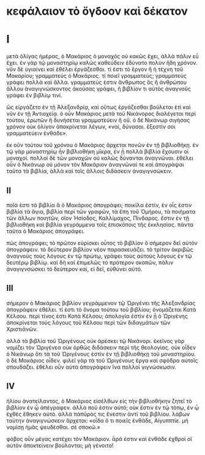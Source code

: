 # κεφάλαιον τὸ ὄγδοον καὶ δέκατον

# I

μετὰ ὀλίγας ἡμέρας, ὁ Μακάριος ὁ μοναχός οὐ κακῶς ἔχει, ἀλλὰ πάλιν εὖ ἔχει. ἐν γὰρ τῷ μοναστηρίῳ καλῶς καθεύδειν ἐδύνατο πολὺν ἤδη χρόνον. νῦν δὲ ὑγιαίνει  καὶ ἐθέλει ἐργάζεσθαι. τί ἐστι τὸ ἔργον ἢ ἡ τέχνη τοῦ Μακαρίου; γραμματεὺς ὁ Μακάριος. τί ποιεῖ γραμματεύς; γραμματεὺς γράφει πολλὰ καὶ ἄλλα. γραμματεύς ἐστιν ἄνθρωπος ὃς ἢ ἀνθρώπου ἄλλου ἀναγιγνώσκοντος ἀκούσας γράφει, ἢ βιβλίον τι αὐτὸς ἀναγνοῦς γράφει ἐν βιβλίῳ τινί.

ὣς εἰργάζετο ἐν τῇ Ἀλεξανδρίᾳ, καὶ οὕτως ἐργάζεσθαι βούλεται ἐτὶ καὶ νῦν ἐν τῇ Ἀντιοχείᾳ. ὁ οὖν Μακάριος μετὰ τοῦ Νικάνορος διαλέγεται περὶ τούτου, ἐρωτῶν ἢ δυνήσεται γραμματεύειν ἢ οὔ. ὁ δὲ Νικάνωρ σιγήσας χρόνον οὐκ ὀλίγον ἀποκρίνεται λέγων, «ναὶ, δύνασαι. ἔξεστίν σοι γραμματεύειν ἐνθάδε».

ἐκ οῦν τούτου τοῦ χρόνου ὁ Μακάριος ἄρχεται πονῶν ἐν τῇ βιβλιοθήκῃ. ἐν τῷ γὰρ μοναστηρίῳ ἦν βιβλιοθήκη μῑκρα, ἐν ᾗ πολλὰ βιβλία ἔχουσιν οἱ μοναχοί. πολλοὶ δὲ τῶν μοναχῶν οὐ καλῶς δύνανται ἀναγνῶναι. ἐθέλει οὖν ὁ Νικάνωρ οὐ μόνον τὸν Μακάριον ἀναγνῶναί τε καὶ ἀπογράψαι ταῦτα τὰ βιβλία, ἀλλὰ καὶ τοῖς ἄλλοις διδάσκειν ἀναγιγνσώκειν.

## II

ποῖά ἐστι τὰ βιβλία ἃ ὁ Μακάριος ἀπογράφει; ποικίλα ἐστίν, ἐν οἷς ἐστιν βιβλία τὰ ἅγια, βιβλία περὶ τῶν γραφῶν, τὰ ἔπη τοῦ Ὁμήρου, τὰ ποιήματα τῶν ἄλλων ποιητῶν, οἵον Ἡσίοδος, Καλλίμαχος, Πίνδαρος. ἔστιν ἐν τῇ βιβλιοθήκη καὶ βιβλία γεγράμμενα τοῖς ἐπισκόποις τῆς ἐκκλησίας. πάντα ταῦτα ὁ Μακάριος ἀπογράφει.

πῶς ἀπογράφει; τὸ πρῶτον εὑρίσκει οὗτος τὸ βιβλίον ὃ σήμερον δεῖ αὐτὸν ἀπογράφειν. τὸ δεύτερον βιβλίον νέον παρασκευάζει. τὸ τρίτον ἀκριβῶς ἀναγνοὺς τοὺς λόγους ἐν τῷ πρώτῳ, γράφει τοὺς αὐτοὺς λόγους ἐν τῷ δευτέρῳ βιβλίῳ. καὶ δὴ καὶ ἐπιμελῶς τὸ πρότερον σκοπῶν, πάλιν ἀναγιγνσώσκει τὸ δεύτερον καὶ, εἰ δεῖ, εὐθύνει αὐτό.

## III

σήμερον ὁ Μακάριος βιβλίον γεγράμμενον τῷ Ὠριγένει τῆς Ἀλεξανδρίας ἀπογράφειν ἐθέλει. τί ἐστι τὸ ὄνομα τούτου τοῦ βιβλίου; ὀνομάζεται Κατὰ Κέλσου. περὶ τίνος ἐστι Κατὰ Κέλσου; ἀπολογία ἐστὶν ἐν ᾗ ὁ Ὠριγένης ἀποκρίνεται τοὺς λόγους τοῦ Κέλσου περὶ τῶν διδαγμάτων τῶν Χριστιᾱνῶν.

ἀλλὰ τὰ βιβλία τοῦ Ὠριγένους οὐκ ἀρέσκει τῷ Νικάνορι. ἐκεῖνος γὰρ νομίζει τὸν Ὠριγένεα οὐκ ὀρθῶς διδάσκειν περὶ τῆς θεολογίας. οὐκ οἶδεν ὁ Νικάνωρ ὅτι τὰ τοῦ Ὠριγένους ἐστὶν ἐν τῇ βιβλιοθήκῃ τοῦ μοναστηρίου. ὁ δὲ Μακάριος οἶδεν. φιλεῖ γὰρ τὰ τοῦ Ὠριγένους ἔργα καὶ σφόδρα αὐτοῖς σπουδάζει. ἐθέλει οὖν αὐτὰ ἀπογράφειν ἵνα πολλοὶ γιγνώσκωσιν.

## IV

ἡλίου ἀνατείλαντος, ὁ Μακάριος εἰσέλθων εἰς τὴν βιβλιοθήκην ζητεῖ τὸ βιβλίον ἐν ᾧ ἀπέγραφεν. ἀλλὰ ποῦ ἐστιν αὐτό; οὐκ ἔστιν ἐν τῷ τόπῳ, ἐν ᾦ ἐχθὲς ἔθηκεν αὐτὸ. ἀλλὰ πάπῡρός τις ἔνεστιν ἀντὶ τοῦ βιβλίου. λάβων ταύτην ἀναγιγνώσκειν ἄρχεται: «οἶδα ὃ τι ποιεῖς ἐνθάδε, Αἰγυππτίε. μὴ νομίσῃ ἡμᾶς ψευδέσθαι. σὲ σποκῶ.»

φὸβος οὖν μέγας κατέχει τὸν Μακάριον. ἆρά ἐστιν καὶ ἐνθάδε ἐχθροὶ οἳ αὐτὸν ἀποκτείνειν βούλονται; μὴ γένοιτο!
